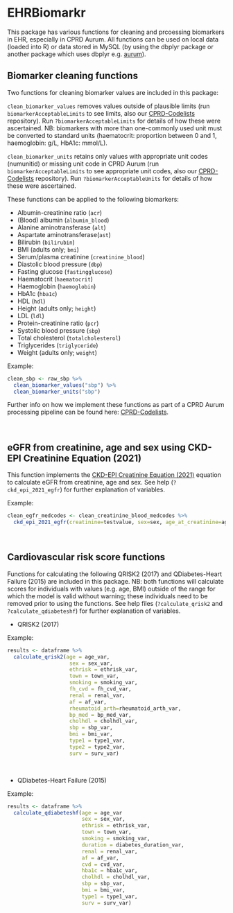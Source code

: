# EHRBiomarkr

This package has various functions for cleaning and prcoessing biomarkers in EHR, especially in CPRD Aurum. All functions can be used on local data (loaded into R) or data stored in MySQL (by using the dbplyr package or another package which uses dbplyr e.g. [aurum](http://github.com/Exeter-Diabetes/CPRD-analysis-package)).

## Biomarker cleaning functions

Two functions for cleaning biomarker values are included in this package:

`clean_biomarker_values` removes values outside of plausible limits (run `biomarkerAcceptableLimits` to see limits, also our [CPRD-Codelists](https://github.com/Exeter-Diabetes/CPRD-Codelists/blob/main/Biomarkers/biomarker_acceptable_limits.txt) repository). Run `?biomarkerAcceptableLimits` for details of how these were ascertained. NB: biomarkers with more than one-commonly used unit must be converted to standard units (haematocrit: proportion between 0 and 1, haemoglobin: g/L, HbA1c: mmol/L).

`clean_biomarker_units` retains only values with appropriate unit codes (numunitid) or missing unit code in CPRD Aurum (run `biomarkerAcceptableLimits` to see appropriate unit codes, also our [CPRD-Codelists](https://github.com/Exeter-Diabetes/CPRD-Codelists/blob/main/Biomarkers/biomarker_acceptable_units.txt) repository). Run `?biomarkerAcceptableUnits` for details of how these were ascertained.

These functions can be applied to the following biomarkers:

-   Albumin-creatinine ratio (`acr`)
-   (Blood) albumin (`albumin_blood`)
-   Alanine aminotransferase (`alt`)
-   Aspartate aminotransferase(`ast`)
-   Bilirubin (`bilirubin`)
-   BMI (adults only; `bmi`)
-   Serum/plasma creatinine (`creatinine_blood`)
-   Diastolic blood pressure (`dbp`)
-   Fasting glucose (`fastingglucose`)
-   Haematocrit (`haematocrit`)
-   Haemoglobin (`haemoglobin`)
-   HbA1c (`hba1c`)
-   HDL (`hdl`)
-   Height (adults only; `height`)
-   LDL (`ldl`)
-   Protein-creatinine ratio (`pcr`)
-   Systolic blood pressure (`sbp`)
-   Total cholesterol (`totalcholesterol`)
-   Triglycerides (`triglyceride`)
-   Weight (adults only; `weight`)

Example:

``` r
clean_sbp <- raw_sbp %>%
  clean_biomarker_values("sbp") %>%
  clean_biomarker_units("sbp")
```
Further info on how we implement these functions as part of a CPRD Aurum processing pipeline can be found here: [CPRD-Codelists](https://github.com/Exeter-Diabetes/CPRD-Codelists#biomarker-algorithms).

&nbsp;

## eGFR from creatinine, age and sex using CKD-EPI Creatinine Equation (2021)

This function implements the [CKD-EPI Creatinine Equation (2021)](https://www.kidney.org/professionals/kdoqi/gfr_calculator/formula) equation to calculate eGFR from creatinine, age and sex. See help (`?ckd_epi_2021_egfr`) for further explanation of variables. 

Example:

``` r
clean_egfr_medcodes <- clean_creatinine_blood_medcodes %>%
  ckd_epi_2021_egfr(creatinine=testvalue, sex=sex, age_at_creatinine=age_at_creat) %>%
```  

&nbsp;

## Cardiovascular risk score functions

Functions for calculating the following QRISK2 (2017) and QDiabetes-Heart Failure (2015) are included in this package. NB: both functions will calculate scores for individuals with values (e.g. age, BMI) outside of the range for which the model is valid without warning; these individuals need to be removed prior to using the functions. See help files (`?calculate_qrisk2` and `?calculate_qdiabeteshf`) for further explanation of variables. 

-   QRISK2 (2017)

Example:

``` r
results <- dataframe %>%
  calculate_qrisk2(age = age_var,
                    sex = sex_var,
                    ethrisk = ethrisk_var,
                    town = town_var,
                    smoking = smoking_var,
                    fh_cvd = fh_cvd_var,
                    renal = renal_var,
                    af = af_var,
                    rheumatoid_arth=rheumatoid_arth_var,
                    bp_med = bp_med_var,
                    cholhdl = cholhdl_var,
                    sbp = sbp_var,
                    bmi = bmi_var,
                    type1 = type1_var,
                    type2 = type2_var,
                    surv = surv_var)
```  

&nbsp;

-   QDiabetes-Heart Failure (2015)

Example:

``` r
results <- dataframe %>%
  calculate_qdiabeteshf(age = age_var
                        sex = sex_var,
                        ethrisk = ethrisk_var,
                        town = town_var,
                        smoking = smoking_var,
                        duration = diabetes_duration_var,
                        renal = renal_var,
                        af = af_var,
                        cvd = cvd_var,
                        hba1c = hba1c_var,
                        cholhdl = cholhdl_var,
                        sbp = sbp_var,
                        bmi = bmi_var,
                        type1 = type1_var,
                        surv = surv_var)
```
